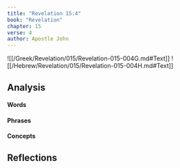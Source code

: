 ```yaml
---
title: "Revelation 15:4"
book: "Revelation"
chapter: 15
verse: 4
author: Apostle John
---
```

![[/Greek/Revelation/015/Revelation-015-004G.md#Text]]
![[/Hebrew/Revelation/015/Revelation-015-004H.md#Text]]

## Analysis

#### Words

#### Phrases

#### Concepts

## Reflections
